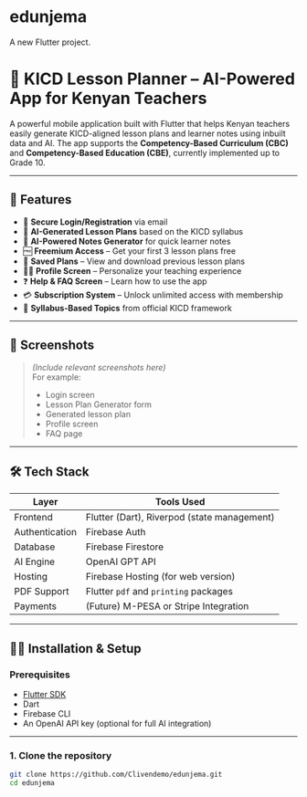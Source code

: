 # edunjema

A new Flutter project.

# 📘 KICD Lesson Planner – AI-Powered App for Kenyan Teachers

A powerful mobile application built with Flutter that helps Kenyan teachers easily generate KICD-aligned lesson plans and learner notes using inbuilt data and AI. The app supports the **Competency-Based Curriculum (CBC)** and **Competency-Based Education (CBE)**, currently implemented up to Grade 10.

---

## 🚀 Features

- 🔐 **Secure Login/Registration** via email
- 🧠 **AI-Generated Lesson Plans** based on the KICD syllabus
- 📝 **AI-Powered Notes Generator** for quick learner notes
- 🆓 **Freemium Access** – Get your first 3 lesson plans free
- 📁 **Saved Plans** – View and download previous lesson plans
- 🙋‍♂️ **Profile Screen** – Personalize your teaching experience
- ❓ **Help & FAQ Screen** – Learn how to use the app
- 💳 **Subscription System** – Unlock unlimited access with membership
- 🔄 **Syllabus-Based Topics** from official KICD framework

---

## 📱 Screenshots

> _(Include relevant screenshots here)_  
> For example:  
> - Login screen  
> - Lesson Plan Generator form  
> - Generated lesson plan  
> - Profile screen  
> - FAQ page

---

## 🛠️ Tech Stack

| Layer          | Tools Used                                 |
|----------------|---------------------------------------------|
| Frontend       | Flutter (Dart), Riverpod (state management) |
| Authentication | Firebase Auth                               |
| Database       | Firebase Firestore                          |
| AI Engine      | OpenAI GPT API                              |
| Hosting        | Firebase Hosting (for web version)          |
| PDF Support    | Flutter `pdf` and `printing` packages       |
| Payments       | (Future) M-PESA or Stripe Integration       |

---

## 🧑‍💻 Installation & Setup

### Prerequisites

- [Flutter SDK](https://docs.flutter.dev/get-started/install)
- Dart
- Firebase CLI
- An OpenAI API key (optional for full AI integration)

---

### 1. Clone the repository

```bash
git clone https://github.com/Clivendemo/edunjema.git
cd edunjema

